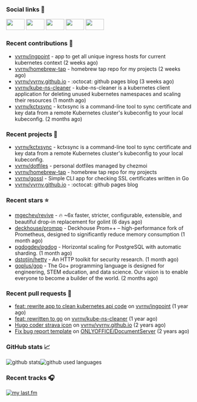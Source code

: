 ### Social links 🔗

<p align="left">
  <a href="https://vvrnv.dev"><img width="50mm" height="30mm" src="./static/wheelchair-move.svg"></a>
  <a href="https://www.linkedin.com/in/valery-voronov"><img width="50mm" height="30mm" src="./static/linkedin.svg"></a>
  <a href="https://t.me/vvoronov"><img width="50mm" height="30mm" src="./static/telegram.svg"></a>
  <a href="https://www.last.fm/user/valera_88"><img width="50mm" height="30mm" src="./static/lastfm.svg"></a>
  <a href="https://www.strava.com/athletes/72534161"><img width="50mm" height="30mm" src="./static/strava.svg"></a>
</p>

### Recent contributions 👷


- [vvrnv/ingpoint](https://github.com/vvrnv/ingpoint) - app to get all unique ingress hosts for current kubernetes context (2 weeks ago)
- [vvrnv/homebrew-tap](https://github.com/vvrnv/homebrew-tap) - homebrew tap repo for my projects (2 weeks ago)
- [vvrnv/vvrnv.github.io](https://github.com/vvrnv/vvrnv.github.io) - :octocat: github pages blog (3 weeks ago)
- [vvrnv/kube-ns-cleaner](https://github.com/vvrnv/kube-ns-cleaner) - kube-ns-cleaner is a kubernetes client application for deleting unused kubernetes namespaces and scaling their resources (1 month ago)
- [vvrnv/kctxsync](https://github.com/vvrnv/kctxsync) - kctxsync is a command-line tool to sync certificate and key data from a remote Kubernetes cluster&#39;s kubeconfig to your local kubeconfig. (2 months ago)

### Recent projects 💩


- [vvrnv/kctxsync](https://github.com/vvrnv/kctxsync) - kctxsync is a command-line tool to sync certificate and key data from a remote Kubernetes cluster&#39;s kubeconfig to your local kubeconfig.
- [vvrnv/dotfiles](https://github.com/vvrnv/dotfiles) - personal dotfiles managed by chezmoi
- [vvrnv/homebrew-tap](https://github.com/vvrnv/homebrew-tap) - homebrew tap repo for my projects
- [vvrnv/gossl](https://github.com/vvrnv/gossl) - Simple CLI app for checking SSL certificates written in Go
- [vvrnv/vvrnv.github.io](https://github.com/vvrnv/vvrnv.github.io) - :octocat: github pages blog

### Recent stars ⭐


- [mgechev/revive](https://github.com/mgechev/revive) - 🔥 ~6x faster, stricter, configurable, extensible, and beautiful drop-in replacement for golint (6 days ago)
- [deckhouse/prompp](https://github.com/deckhouse/prompp) - Deckhouse Prom&#43;&#43; – high-performance fork of Prometheus, designed to significantly reduce memory consumption (1 month ago)
- [pgdogdev/pgdog](https://github.com/pgdogdev/pgdog) - Horizontal scaling for PostgreSQL with automatic sharding. (1 month ago)
- [dstotijn/hetty](https://github.com/dstotijn/hetty) - An HTTP toolkit for security research. (1 month ago)
- [goplus/gop](https://github.com/goplus/gop) - The Go&#43; programming language is designed for engineering, STEM education, and data science. Our vision is to enable everyone to become a builder of the world. (2 months ago)

### Recent pull requests 🔨


- [feat: rewrite app to clean kubernetes api code](https://github.com/vvrnv/ingpoint/pull/7) on [vvrnv/ingpoint](https://github.com/vvrnv/ingpoint) (1 year ago)
- [feat: rewritten to go](https://github.com/vvrnv/kube-ns-cleaner/pull/1) on [vvrnv/kube-ns-cleaner](https://github.com/vvrnv/kube-ns-cleaner) (1 year ago)
- [Hugo coder strava icon](https://github.com/vvrnv/vvrnv.github.io/pull/1) on [vvrnv/vvrnv.github.io](https://github.com/vvrnv/vvrnv.github.io) (2 years ago)
- [Fix bug report template](https://github.com/ONLYOFFICE/DocumentServer/pull/2120) on [ONLYOFFICE/DocumentServer](https://github.com/ONLYOFFICE/DocumentServer) (2 years ago)

### GitHub stats 📈

![github stats](https://github-readme-stats.vercel.app/api?username=vvrnv&count_private=true&hide_title=true&theme=gotham&hide=stars&hide_rank=true)![github used languages](https://github-readme-stats.vercel.app/api/top-langs?username=vvrnv&layout=compact&theme=gotham&locale=en)

### Recent tracks 🎧

[![my last.fm](https://lastfm-recently-played.vercel.app/api?user=valera_88)](https://www.last.fm/user/valera_88)
